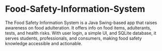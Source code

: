 # Food-Safety-Information-System
The Food Safety Information System is a Java Swing-based app that raises awareness on food adulteration. It offers info on food items, adulterants, tests, and health risks. With user login, a simple UI, and SQLite database, it serves students, professionals, and consumers, making food safety knowledge accessible and actionable.
